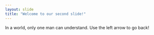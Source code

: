 ```yaml
---
layout: slide
title: "Welcome to our second slide!"
---
```

In a world, only one man can understand.
Use the left arrow to go back!
